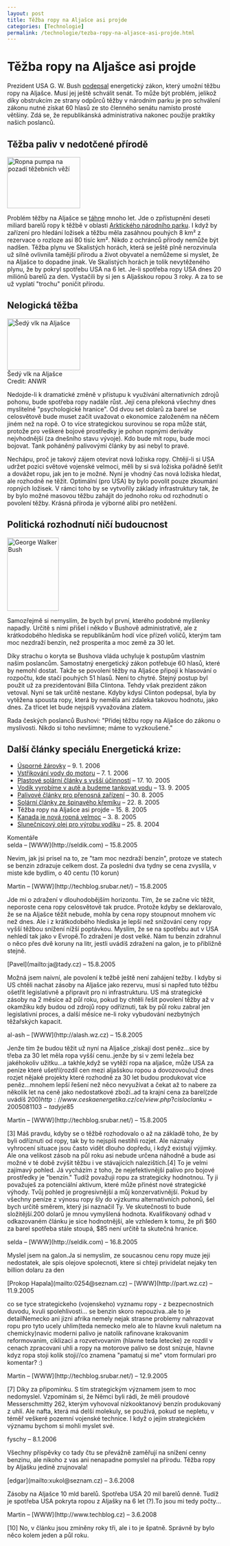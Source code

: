 ```yaml
---
layout: post
title: Těžba ropy na Aljašce asi projde
categories: [Technologie]
permalink: /technologie/tezba-ropy-na-aljasce-asi-projde.html
---
```

# Těžba ropy na Aljašce asi projde

Prezident USA G. W. Bush [podepsal](http://news.yahoo.com/news?tmpl=story&u=/ap/20050807/ap_on_go_co/arctic_refuge) energetický zákon, který umožní těžbu ropy na Aljašce. Musí jej ještě schválit senát. To může být problém, jelikož díky obstrukcím ze strany odpůrců těžby v národním parku je pro schválení zákonu nutné získat 60 hlasů ze sto členného senátu namísto prosté většiny. Zdá se, že republikánská administrativa nakonec použije praktiky našich poslanců.

## Těžba paliv v nedotčené přírodě

<div class="obry"><div class="leftbox"><img alt="Ropna pumpa na pozadí těžebních věží" height="119" src="http://www.techblog.cz/images/ropna-pumpa-a-veze.jpg" width="170"/></div></div> 

Problém těžby na Aljašce se [táhne](http://www.heritage.org/Press/Commentary/ed031402c.cfm) mnoho let. Jde o zpřístupnění deseti miliard barelů ropy k těžbě v oblasti [Arktického národního parku](http://arctic.fws.gov/). I když by zařízení pro hledání ložisek a těžbu měla zasáhnou pouhých 8 km² z rezervace o rozloze asi 80 tisíc km². Nikdo z ochránců přírody nemůže být nadšen. Těžba plynu ve Skalistých horách, která se ještě plně nerozvinula už silně ovlivnila tamější přírodu a život obyvatel a nemůžeme si myslet, že na Aljašce to dopadne jinak. Ve Skalistých horách je tolik nevytěženého plynu, že by pokryl spotřebu USA na 6 let. Je-li spotřeba ropy USA dnes 20 miliónů barelů za den. Vystačili by si jen s Aljašskou ropou 3 roky. A za to se už vyplatí "trochu" poničit přírodu.

## Nelogická těžba

<div class="obry"><div class="leftbox"><img alt="Šedý vlk na Aljašce" height="120" src="http://www.techblog.cz/images/sedy-vlk-aljaska.jpg" width="170"/></div>Šedý vlk na Aljašce <br/>Credit: ANWR</div> 

Nedojde-li k dramatické změně v přístupu k využívání alternativních zdrojů pohonu, bude spotřeba ropy nadále růst. Její cena překoná všechny dnes myslitelné "psychologické hranice". Od dvou set dolarů za barel se celosvětově bude muset začít uvažovat o ekonomice založeném na něčem jiném než na ropě. O to více strategickou surovinou se ropa může stát, protože pro veškeré bojové prostředky je pohon ropnými deriváty nejvhodnější (za dnešního stavu vývoje). Kdo bude mít ropu, bude moci bojovat. Tank poháněný palivovými články by asi nebyl to pravé.

Nechápu, proč je takový zájem otevírat nová ložiska ropy. Chtějí-li si USA udržet pozici světové vojenské velmoci, měli by si svá ložiska pořádně šetřit a dovážet ropu, jak jen to je možné. Nyní je vhodný čas nová ložiska hledat, ale rozhodně ne těžit. Optimální (pro USA) by bylo povolit pouze zkoumání ropných ložisek. V rámci toho by se vytvořily základy infrastruktury tak, že by bylo možné masovou těžbu zahájit do jednoho roku od rozhodnutí o povolení těžby. Krásná příroda je výborné alibi pro netěžení.

## Politická rozhodnutí ničí budoucnost

<div class="obry"><div class="leftbox"><img alt="George Walker Bush" height="170" src="http://www.techblog.cz/images/george-walker-bush.jpg" width="120"/></div></div> 

Samozřejmě si nemyslím, že bych byl první, kterého podobné myšlenky napadly. Určitě s nimi přišel i někdo v Bushově administrativě, ale z krátkodobého hlediska se republikánům hodí více přízeň voličů, kterým tam moc nezdraží benzín, než prosperita a moc země za 30 let.

Díky strachu o koryta se Bushova vláda uchyluje k postupům vlastním našim poslancům. Samostatný energetický zákon potřebuje 60 hlasů, které by nemohl dostat. Takže se povolení těžby na Aljašce připojí k hlasování o rozpočtu, kde stačí pouhých 51 hlasů. Není to chytré. Stejný postup byl použit už za prezidentování Billa Clintona. Tehdy však prezident zákon vetoval. Nyní se tak určitě nestane. Kdyby kdysi Clinton podepsal, byla by vytěžena spousta ropy, která by neměla ani zdaleka takovou hodnotu, jako dnes. Za třicet let bude nejspíš vyvažována zlatem.

Rada českých poslanců Bushovi: "Přidej těžbu ropy na Aljašce do zákonu o myslivosti. Nikdo si toho nevšimne; máme to vyzkoušené."

## Další články speciálu Energetická krize:

  * [Úsporné žárovky](http://www.techblog.cz/veda/usporne-zarovky.html) – 9. 1. 2006
  * [Vstřikování vody do motoru](http://www.techblog.cz/technologie/vstrikovani-vody-do-motoru.html) – 7. 1. 2006
  * [Plastové solární články s vyšší účinností](http://www.techblog.cz/technologie/plastove-solarni-clanky-s-vyssi-ucinnosti.html) – 17. 10. 2005
  * [Vodík vyrobíme v autě a budeme tankovat vodu](http://www.techblog.cz/technologie/vodik-vyrobime-v-aute-a-budeme-tankovat-vodu.html) – 13. 9. 2005
  * [Palivové články pro přenosná zařízení](http://www.techblog.cz/technologie/palivove-clanky-pro-prenosna-zarizeni.html) – 30. 8. 2005
  * [Solární články ze špinavého křemíku](http://www.techblog.cz/technologie/solarni-clanky-ze-spinaveho-kremiku.html) – 22. 8. 2005
  * Těžba ropy na Aljašce asi projde – 15. 8. 2005
  * [Kanada je nová ropná velmoc](http://www.techblog.cz/technologie/kanada-je-nova-ropna-velmoc.html) – 3. 8. 2005
  * [Slunečnicový olej pro výrobu vodíku](http://www.techblog.cz/technologie/slunecnicovy-olej-pro-vyrobu-vodiku.html) – 25. 8. 2004




<section id='comments-section'>
<div class='commentsheader'>Komentáře</div>        
<div class='comment-item-header' markdown=1>
selda &ndash; [WWW](http://seldik.com) &ndash; 15.8.2005
</div>

Nevim, jak jsi prisel na to, ze "tam moc nezdraží benzín", protoze ve statech se benzin zdrazuje celkem dost. Za posledni dva tydny se cena zvyslila, v miste kde bydlim, o 40 centu (10 korun)

<div class='comment-item-header' markdown=1>
Martin &ndash; [WWW](http://techblog.srubar.net/) &ndash; 15.8.2005
</div>

Jde mi o zdražení v dlouhodobějším horizontu. Tím, že se začne víc těžit, neporoste cena ropy celosvětově tak prudce. Protože kdyby se deklarovalo, že se na Aljašce těžit nebude, mohla by cena ropy stoupnout mnohem víc než dnes. Ale i z krátkodobého hlediska je lepší než snižování ceny ropy vyšší těžbou snížení nížší poptávkou. Myslím, že se na spotřebu aut v USA nehledí tak jako v Evropě.To zdražení je dost velké. Nám tu benzín zdrahnul o něco přes dvě koruny na litr, jestli uvádíš zdražení na galon, je to přibližně stejně.

<div class='comment-item-header' markdown=1>
[Pavel](mailto:ja@tady.cz)  &ndash; 15.8.2005
</div>

Možná jsem naivní, ale povolení k težbě ještě není zahájení težby. I kdyby si US chtěli nachat zásoby na Aljašce jako rezervu, musí si napřed tuto těžbu ošetřit legislativně a připravit pro ni infrastrukturu. US má strategické zásoby na 2 měsíce až půl roku, pokud by chtěli řešit povolení těžby až v okamžiku kdy budou od zdrojů ropy odříznuti, tak by půl roku zabral jen legislativní proces, a další měsíce ne-li roky vybudování nezbytných těžařských kapacit.

<div class='comment-item-header' markdown=1>
al-ash &ndash; [WWW](http://alash.wz.cz) &ndash; 15.8.2005
</div>

Jenže tím že budou těžit už nyní na Aljašce ,získají dost peněz...sice by třeba za 30 let měla ropa vyšší cenu..jenže by si v zemi ležela bez jakéhokoliv užitku...a takhle,když se vytěží ropa na aljašce, může USA za peníze které ušetří(rozdíl cen mezi aljašskou ropou a dovozovou)už dnes rozjet nějaké projekty které rozhodně za 30 let budou produkovat více peněz...mnohem lepší řešení než něco nevyužívat a čekat až to nabere za několik let na ceně jako nedostatkové zboží..ad ta krajní cena za barel(zde uvádíš 200$)http://www.ceskaenergetika.cz/ce/view.php?cisloclanku=2005081103-tady je 85$

<div class='comment-item-header' markdown=1>
Martin &ndash; [WWW](http://techblog.srubar.net/) &ndash; 15.8.2005
</div>

[3] Máš pravdu, kdyby se o těžbě rozhodovalo o až na základě toho, že by byli odříznuti od ropy, tak by to nejspíš nestihli rozjet. Ale náznaky vyhrocení situace jsou často vidět dlouho dopředu, i když existují výjimky. Ale ona velikost zásob na půl roku asi nebude určena náhodně a bude asi možné v té době zvýšit těžbu i ve stávajících nalezištích.[4] To je velmi zajímavý pohled. Já vycházím z toho, že nejefektivnější palivo pro bojové prostředky je "benzín." Tudíž považuji ropu za strategicky hodnotnou. Ty ji považuješ za potenciální aktivum, které může přinést nové strategické výhody. Tvůj pohled je progresivnější a můj konzervativnější. Pokud by všechny peníze z výnosu ropy šly do výzkumu alternativních pohonů, šel bych určitě směrem, který jsi naznačil Ty. Ve skutečnosti to bude složitější.200 dolarů je mnou vymyšlená hodnota. Kvalifikovaný odhad v odkazovaném článku je sice hodnotnější, ale vzhledem k tomu, že při $60 za barel spotřeba stále stoupá, $85 není určitě ta skutečná hranice.

<div class='comment-item-header' markdown=1>
selda &ndash; [WWW](http://seldik.com) &ndash; 16.8.2005
</div>

Myslel jsem na galon.Ja si nemyslim, ze soucasnou cenu ropy muze jeji nedostatek, ale spis olejove spolecnoti, ktere si chteji prividelat nejaky ten billion dolaru za den

<div class='comment-item-header' markdown=1>
[Prokop Hapala](mailto:0254@seznam.cz) &ndash; [WWW](http://part.wz.cz) &ndash; 11.9.2005
</div>

co se tyce strategickeho (vojenskeho) vyznamu ropy - z bezpecnostnich duvodu, kvuli spolehlivosti... se benzin skoro nepouziva..ale to je detailNemecko ani jizni afrika nemely nejak strasne problemy nahrazovat ropu pro tyto ucely uhlim(teda nemecko melo ale to hlavne kvuli naletum na chemicky)navic moderni palivo je natolik rafinovane krakovanim reformovanim, ciklizaci a rozvetvovanim (hlavne teda letecke) ze rozdil v cenach zpracovani uhli a ropy na motorove palivo se dost snizuje, hlavne kdyz ropa stoji kolik stoji//co znamena "pamatuj si me" vtom formulari pro komentar? :)

<div class='comment-item-header' markdown=1>
Martin &ndash; [WWW](http://techblog.srubar.net/) &ndash; 12.9.2005
</div>

[7] Díky za připomínku. S tím strategickým významem jsem to moc nedomyslel. Vzpomínám si, že Němci byli rádi, že měli proudové Messerschmitty 262, kterým vyhovoval nízkooktanový benzín produkovaný z uhlí. Ale nafta, která má delší molekuly, se používá, pokud se nepletu, v téměř veškeré pozemní vojenské technice. I když o jejím strategickém významu bychom si mohli myslet své.

<div class='comment-item-header' markdown=1>
fyschy  &ndash; 8.1.2006
</div>

Všechny příspěvky co tady čtu se převážně zaměřují na snížení cenny benzinu, ale nikoho z vas ani nenapadne pomyslel na přírodu. Těžba ropy by Aljašku jedině zrujnovala!

<div class='comment-item-header' markdown=1>
[edgar](mailto:xukol@seznam.cz)  &ndash; 3.6.2008
</div>

Zásoby na Aljašce 10 mld barelů. Spotřeba USA 20 mil barelů denně. Tudíž je spotřeba USA pokryta ropou z Aljašky na 6 let (?).To jsou mi tedy počty...

<div class='comment-item-header' markdown=1>
Martin &ndash; [WWW](http://www.techblog.cz) &ndash; 3.6.2008
</div>

[10] No, v článku jsou zmíněny roky tři, ale i to je špatně. Správně by bylo něco kolem jeden a půl roku.

</section>